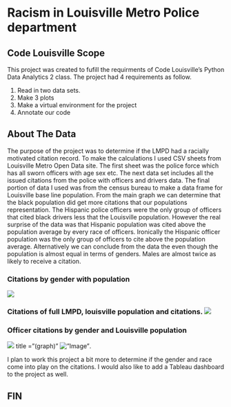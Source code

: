 <h1> Racism in Louisville Metro Police department </h1>

<h2>Code Louisville Scope </h2>
This project was created to fufill the requirments of Code Louisville’s Python Data Analytics 2 class. The project had 4 requirements as follow. 
<ol>
<li> Read in two data sets. </li>
<li> Make 3 plots </li>
<li> Make a virtual environment for the project </li>
<li> Annotate our code </li>
</ol>

<h2> About The Data </h2>
The purpose of the project was to determine if the LMPD had a racially motivated citation record. To make the calculations I used CSV sheets from Louisville Metro Open Data site. The first sheet was the police force which has all sworn officers with age sex etc. The next data set includes all the issued citations from the police with officers and drivers data. The final portion of data I used was from the census bureau to make a data frame for Louisville base line population. From the main graph we can determine that the black population did get more citations that our populations representation. The Hispanic police officers were the only group of officers that cited black drivers less that the Louisville population. However the real surprise of the data was that Hispanic population was cited above the population average by every race of officers. Ironically the Hispanic officer population was the only group of officers to cite above the population average. Alternatively we can conclude from the data the even though the population is almost equal in terms of genders. Males are almost twice as likely to receive a citation. 

<h3> Citations by gender with population </h3>
<img src=”(your image URL here)”>

<h3> Citations of full LMPD, louisville population and citations. 
<img src=”(your image URL here)”>

<h3> Officer citations by gender and Louisville population </h3>
<img src=”https://github.com/dmorton714/lmpd/blob/master/gender.png?raw=true”>
 title =”(graph)”
<img src=”(graph)” alt=”Image” height=”(300)” width=”(300)”>.



I plan to work this project a bit more to determine if the gender and race come into play on the citations. I would also like to add a Tableau dashboard to the project as well. 

<h2> FIN </h2>